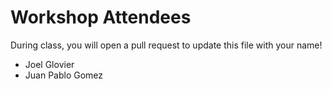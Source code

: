 # Workshop Attendees

During class, you will open a pull request to update this file with your name!

- Joel Glovier
- Juan Pablo Gomez
